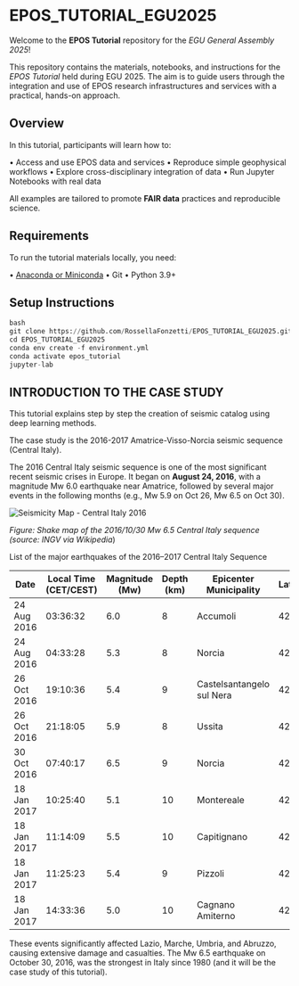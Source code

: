 # EPOS_TUTORIAL_EGU2025

Welcome to the **EPOS Tutorial** repository for the *EGU General Assembly 2025*!

This repository contains the materials, notebooks, and instructions for the *EPOS Tutorial* held during EGU 2025. The aim is to guide users through the integration and use of EPOS research infrastructures and services with a practical, hands-on approach.

## Overview

In this tutorial, participants will learn how to:

•⁠  ⁠Access and use EPOS data and services
•⁠  ⁠Reproduce simple geophysical workflows
•⁠  ⁠Explore cross-disciplinary integration of data
•⁠  ⁠Run Jupyter Notebooks with real data

All examples are tailored to promote **FAIR data** practices and reproducible science.

## Requirements

To run the tutorial materials locally, you need:

•⁠  ⁠[Anaconda or Miniconda](https://docs.conda.io/en/latest/)
•⁠  ⁠Git
•⁠  ⁠Python 3.9+

## Setup Instructions
```python
⁠bash
git clone https://github.com/RossellaFonzetti/EPOS_TUTORIAL_EGU2025.git
cd EPOS_TUTORIAL_EGU2025
conda env create -f environment.yml
conda activate epos_tutorial
jupyter-lab
```

## INTRODUCTION TO THE CASE STUDY

This tutorial explains step by step the creation of seismic catalog using deep learning methods.


The case study is the 2016-2017 Amatrice-Visso-Norcia seismic sequence (Central Italy).

The 2016 Central Italy seismic sequence is one of the most significant recent seismic crises in Europe. It began on **August 24, 2016**, with a magnitude Mw 6.0 earthquake near Amatrice, followed by several major events in the following months (e.g., Mw 5.9 on Oct 26, Mw 6.5 on Oct 30).

![Seismicity Map - Central Italy 2016](https://upload.wikimedia.org/wikipedia/commons/a/a4/30-10-2016_central_italy_ShakeMap.jpg)

*Figure: Shake map of the 2016/10/30 Mw 6.5 Central Italy sequence (source: INGV via Wikipedia*)


List of the major earthquakes of the 2016–2017 Central Italy Sequence

| Date             | Local Time (CET/CEST) | Magnitude (Mw) | Depth (km) | Epicenter Municipality          | Latitude | Longitude |
|------------------|------------------------|----------------|------------|--------------------------------|----------|-----------|
| 24 Aug 2016      | 03:36:32               | 6.0            | 8          | Accumoli                       | 42.70 N  | 13.23 E   |
| 24 Aug 2016      | 04:33:28               | 5.3            | 8          | Norcia                         | 42.79 N  | 13.15 E   |
| 26 Oct 2016      | 19:10:36               | 5.4            | 9          | Castelsantangelo sul Nera      | 42.88 N  | 13.13 E   |
| 26 Oct 2016      | 21:18:05               | 5.9            | 8          | Ussita                         | 42.91 N  | 13.13 E   |
| 30 Oct 2016      | 07:40:17               | 6.5            | 9          | Norcia                         | 42.83 N  | 13.11 E   |
| 18 Jan 2017      | 10:25:40               | 5.1            | 10         | Montereale                    | 42.55 N  | 13.28 E   |
| 18 Jan 2017      | 11:14:09               | 5.5            | 10         | Capitignano                   | 42.53 N  | 13.28 E   |
| 18 Jan 2017      | 11:25:23               | 5.4            | 9          | Pizzoli                       | 42.50 N  | 13.28 E   |
| 18 Jan 2017      | 14:33:36               | 5.0            | 10         | Cagnano Amiterno              | 42.47 N  | 13.28 E   |

These events significantly affected Lazio, Marche, Umbria, and Abruzzo, causing extensive damage and casualties. The Mw 6.5 earthquake on October 30, 2016, was the strongest in Italy since 1980 (and it will be the case study of this tutorial).
